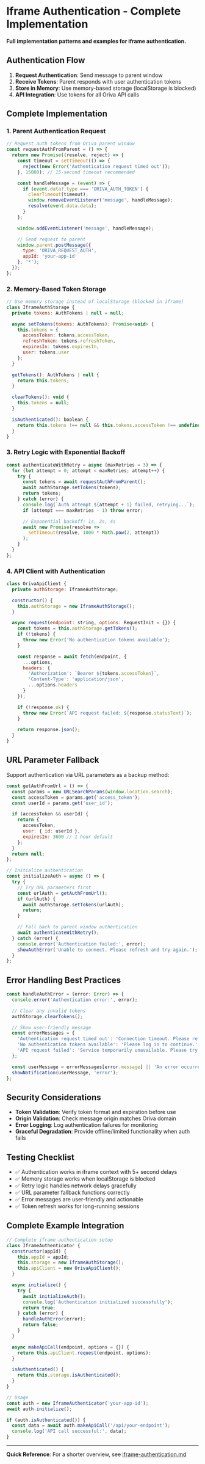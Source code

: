 # Iframe Authentication - Complete Implementation

**Full implementation patterns and examples for iframe authentication.**

## Authentication Flow

1. **Request Authentication**: Send message to parent window
2. **Receive Tokens**: Parent responds with user authentication tokens
3. **Store in Memory**: Use memory-based storage (localStorage is blocked)
4. **API Integration**: Use tokens for all Oriva API calls

## Complete Implementation

### 1. Parent Authentication Request

```javascript
// Request auth tokens from Oriva parent window
const requestAuthFromParent = () => {
  return new Promise((resolve, reject) => {
    const timeout = setTimeout(() => {
      reject(new Error('Authentication request timed out'));
    }, 15000); // 15-second timeout recommended

    const handleMessage = (event) => {
      if (event.data?.type === 'ORIVA_AUTH_TOKEN') {
        clearTimeout(timeout);
        window.removeEventListener('message', handleMessage);
        resolve(event.data.data);
      }
    };

    window.addEventListener('message', handleMessage);

    // Send request to parent
    window.parent.postMessage({
      type: 'ORIVA_REQUEST_AUTH',
      appId: 'your-app-id'
    }, '*');
  });
};
```

### 2. Memory-Based Token Storage

```javascript
// Use memory storage instead of localStorage (blocked in iframe)
class IframeAuthStorage {
  private tokens: AuthTokens | null = null;

  async setTokens(tokens: AuthTokens): Promise<void> {
    this.tokens = {
      accessToken: tokens.accessToken,
      refreshToken: tokens.refreshToken,
      expiresIn: tokens.expiresIn,
      user: tokens.user
    };
  }

  getTokens(): AuthTokens | null {
    return this.tokens;
  }

  clearTokens(): void {
    this.tokens = null;
  }

  isAuthenticated(): boolean {
    return this.tokens !== null && this.tokens.accessToken !== undefined;
  }
}
```

### 3. Retry Logic with Exponential Backoff

```javascript
const authenticateWithRetry = async (maxRetries = 3) => {
  for (let attempt = 0; attempt < maxRetries; attempt++) {
    try {
      const tokens = await requestAuthFromParent();
      await authStorage.setTokens(tokens);
      return tokens;
    } catch (error) {
      console.log(`Auth attempt ${attempt + 1} failed, retrying...`);
      if (attempt === maxRetries - 1) throw error;

      // Exponential backoff: 1s, 2s, 4s
      await new Promise(resolve =>
        setTimeout(resolve, 1000 * Math.pow(2, attempt))
      );
    }
  }
};
```

### 4. API Client with Authentication

```javascript
class OrivaApiClient {
  private authStorage: IframeAuthStorage;

  constructor() {
    this.authStorage = new IframeAuthStorage();
  }

  async request(endpoint: string, options: RequestInit = {}) {
    const tokens = this.authStorage.getTokens();
    if (!tokens) {
      throw new Error('No authentication tokens available');
    }

    const response = await fetch(endpoint, {
      ...options,
      headers: {
        'Authorization': `Bearer ${tokens.accessToken}`,
        'Content-Type': 'application/json',
        ...options.headers
      }
    });

    if (!response.ok) {
      throw new Error(`API request failed: ${response.statusText}`);
    }

    return response.json();
  }
}
```

## URL Parameter Fallback

Support authentication via URL parameters as a backup method:

```javascript
const getAuthFromUrl = () => {
  const params = new URLSearchParams(window.location.search);
  const accessToken = params.get('access_token');
  const userId = params.get('user_id');

  if (accessToken && userId) {
    return {
      accessToken,
      user: { id: userId },
      expiresIn: 3600 // 1 hour default
    };
  }
  return null;
};

// Initialize authentication
const initializeAuth = async () => {
  try {
    // Try URL parameters first
    const urlAuth = getAuthFromUrl();
    if (urlAuth) {
      await authStorage.setTokens(urlAuth);
      return;
    }

    // Fall back to parent window authentication
    await authenticateWithRetry();
  } catch (error) {
    console.error('Authentication failed:', error);
    showAuthError('Unable to connect. Please refresh and try again.');
  }
};
```

## Error Handling Best Practices

```javascript
const handleAuthError = (error: Error) => {
  console.error('Authentication error:', error);

  // Clear any invalid tokens
  authStorage.clearTokens();

  // Show user-friendly message
  const errorMessages = {
    'Authentication request timed out': 'Connection timeout. Please refresh the page.',
    'No authentication tokens available': 'Please log in to continue.',
    'API request failed': 'Service temporarily unavailable. Please try again.'
  };

  const userMessage = errorMessages[error.message] || 'An error occurred. Please refresh and try again.';
  showNotification(userMessage, 'error');
};
```

## Security Considerations

- **Token Validation**: Verify token format and expiration before use
- **Origin Validation**: Check message origin matches Oriva domain
- **Error Logging**: Log authentication failures for monitoring
- **Graceful Degradation**: Provide offline/limited functionality when auth fails

## Testing Checklist

- ✅ Authentication works in iframe context with 5+ second delays
- ✅ Memory storage works when localStorage is blocked
- ✅ Retry logic handles network delays gracefully
- ✅ URL parameter fallback functions correctly
- ✅ Error messages are user-friendly and actionable
- ✅ Token refresh works for long-running sessions

## Complete Example Integration

```javascript
// Complete iframe authentication setup
class IframeAuthenticator {
  constructor(appId) {
    this.appId = appId;
    this.storage = new IframeAuthStorage();
    this.apiClient = new OrivaApiClient();
  }

  async initialize() {
    try {
      await initializeAuth();
      console.log('Authentication initialized successfully');
      return true;
    } catch (error) {
      handleAuthError(error);
      return false;
    }
  }

  async makeApiCall(endpoint, options = {}) {
    return this.apiClient.request(endpoint, options);
  }

  isAuthenticated() {
    return this.storage.isAuthenticated();
  }
}

// Usage
const auth = new IframeAuthenticator('your-app-id');
await auth.initialize();

if (auth.isAuthenticated()) {
  const data = await auth.makeApiCall('/api/your-endpoint');
  console.log('API call successful:', data);
}
```

---

**Quick Reference**: For a shorter overview, see [iframe-authentication.md](./iframe-authentication.md)